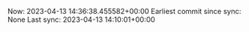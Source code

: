 Now: 2023-04-13 14:36:38.455582+00:00 Earliest commit since sync: None Last sync: 2023-04-13 14:10:01+00:00
